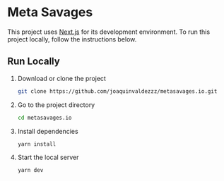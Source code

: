 # Meta Savages

This project uses [Next.js](https://nextjs.org/) for its development environment. To run this project locally, follow the instructions below.

## Run Locally

1. Download or clone the project

   ```sh
   git clone https://github.com/joaquinvaldezzz/metasavages.io.git
   ```

2. Go to the project directory

   ```sh
   cd metasavages.io
   ```

3. Install dependencies

   ```sh
   yarn install
   ```

4. Start the local server

   ```sh
   yarn dev
   ```
